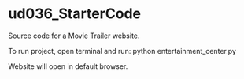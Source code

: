 # ud036_StarterCode
Source code for a Movie Trailer website.

To run project, open terminal and run:
    python entertainment_center.py

Website will open in default browser.